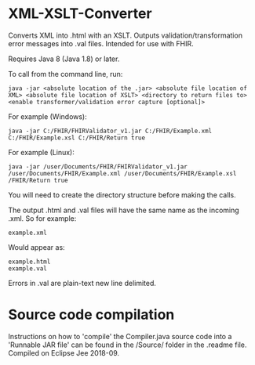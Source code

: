# XML-XSLT-Converter
Converts XML into .html with an XSLT. Outputs validation/transformation error messages into .val files. Intended for use with FHIR.

Requires Java 8 (Java 1.8) or later.

To call from the command line, run:

    java -jar <absolute location of the .jar> <absolute file location of XML> <absolute file location of XSLT> <directory to return files to> <enable transformer/validation error capture [optional]>
  
For example (Windows):

    java -jar C:/FHIR/FHIRValidator_v1.jar C:/FHIR/Example.xml C:/FHIR/Example.xsl C:/FHIR/Return true

For example (Linux):

    java -jar /user/Documents/FHIR/FHIRValidator_v1.jar /user/Documents/FHIR/Example.xml /user/Documents/FHIR/Example.xsl /FHIR/Return true

You will need to create the directory structure before making the calls.

The output .html and .val files will have the same name as the incoming .xml. So for example:

    example.xml

Would appear as:

    example.html
    example.val
    
Errors in .val are plain-text new line delimited.

# Source code compilation

Instructions on how to 'compile' the Compiler.java source code into a 'Runnable JAR file' can be found in the /Source/ folder in the .readme file. Compiled on Eclipse Jee 2018-09.
